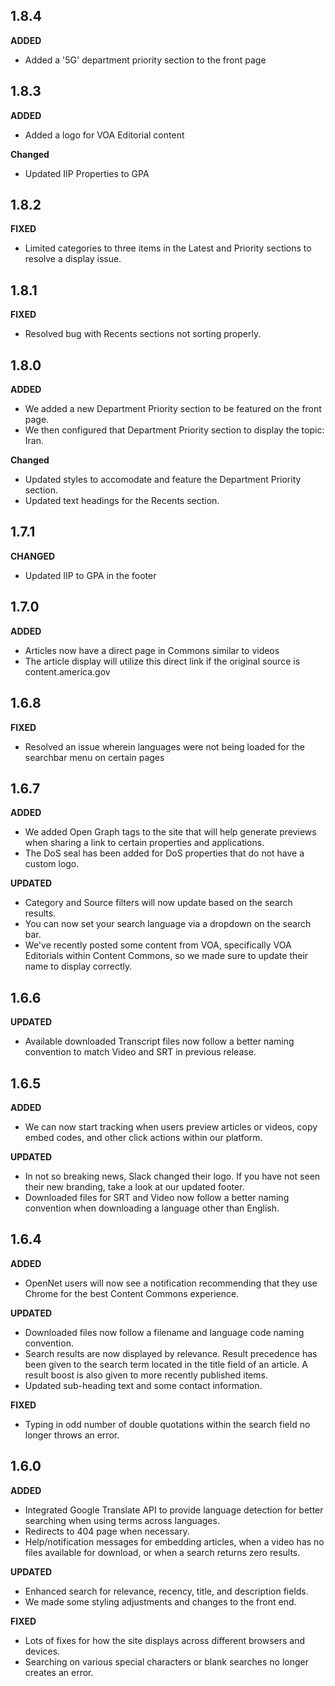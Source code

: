 ## 1.8.4
**ADDED**
- Added a '5G' department priority section to the front page

## 1.8.3
**ADDED**
- Added a logo for VOA Editorial content

**Changed**
- Updated IIP Properties to GPA

## 1.8.2
**FIXED**
- Limited categories to three items in the Latest and Priority sections to resolve a display issue.

## 1.8.1
**FIXED**
- Resolved bug with Recents sections not sorting properly.

## 1.8.0
**ADDED**
- We added a new Department Priority section to be featured on the front page.
- We then configured that Department Priority section to display the topic: Iran.

**Changed**
- Updated styles to accomodate and feature the Department Priority section.
- Updated text headings for the Recents section.

## 1.7.1
**CHANGED**
- Updated IIP to GPA in the footer

## 1.7.0
**ADDED**
- Articles now have a direct page in Commons similar to videos
- The article display will utilize this direct link if the original source is content.america.gov

## 1.6.8
**FIXED**
- Resolved an issue wherein languages were not being loaded for the searchbar menu on certain pages

## 1.6.7
**ADDED**
- We added Open Graph tags to the site that will help generate previews when sharing a link to certain properties and applications.
- The DoS seal has been added for DoS properties that do not have a custom logo.

**UPDATED**
- Category and Source filters will now update based on the search results.
- You can now set your search language via a dropdown on the search bar.
- We've recently posted some content from VOA, specifically VOA Editorials within Content Commons, so we made sure to update their name to display correctly.

## 1.6.6
**UPDATED**
- Available downloaded Transcript files now follow a better naming convention to match Video and SRT in previous release.

## 1.6.5
**ADDED**
- We can now start tracking when users preview articles or videos, copy embed codes, and other click actions within our platform.

**UPDATED**
- In not so breaking news, Slack changed their logo. If you have not seen their new branding, take a look at our updated footer.
- Downloaded files for SRT and Video now follow a better naming convention when downloading a language other than English.

## 1.6.4
**ADDED**
- OpenNet users will now see a notification recommending that they use Chrome for the best Content Commons experience.

**UPDATED**
- Downloaded files now follow a filename and language code naming convention.
- Search results are now displayed by relevance. Result precedence has been given to the search term located in the title field of an article. A result boost is also given to more recently published items.
- Updated sub-heading text and some contact information.

**FIXED**
- Typing in odd number of double quotations within the search field no longer throws an error.

## 1.6.0
**ADDED**
- Integrated Google Translate API to provide language detection for better searching when using terms across languages.
- Redirects to 404 page when necessary.
- Help/notification messages for embedding articles, when a video has no files available for download, or when a search returns zero results.

**UPDATED**
- Enhanced search for relevance, recency, title, and description fields.
- We made some styling adjustments and changes to the front end.

**FIXED**
- Lots of fixes for how the site displays across different browsers and devices.
- Searching on various special characters or blank searches no longer creates an error.